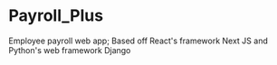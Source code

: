 # Payroll_Plus
Employee payroll web app; Based off React's framework Next JS and Python's web framework Django
